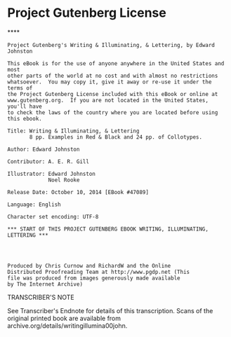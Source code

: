 # Project Gutenberg License

\*\*\*\*

```text
Project Gutenberg's Writing & Illuminating, & Lettering, by Edward Johnston

This eBook is for the use of anyone anywhere in the United States and most
other parts of the world at no cost and with almost no restrictions
whatsoever.  You may copy it, give it away or re-use it under the terms of
the Project Gutenberg License included with this eBook or online at
www.gutenberg.org.  If you are not located in the United States, you'll have
to check the laws of the country where you are located before using this ebook.

Title: Writing & Illuminating, & Lettering
       8 pp. Examples in Red & Black and 24 pp. of Collotypes.

Author: Edward Johnston

Contributor: A. E. R. Gill

Illustrator: Edward Johnston
             Noel Rooke

Release Date: October 10, 2014 [EBook #47089]

Language: English

Character set encoding: UTF-8

*** START OF THIS PROJECT GUTENBERG EBOOK WRITING, ILLUMINATING, LETTERING ***




Produced by Chris Curnow and RichardW and the Online
Distributed Proofreading Team at http://www.pgdp.net (This
file was produced from images generously made available
by The Internet Archive)
```

TRANSCRIBER'S NOTE

See Transcriber's Endnote for details of this transcription. Scans of the original printed book are available from archive.org/details/writingillumina00john.  


